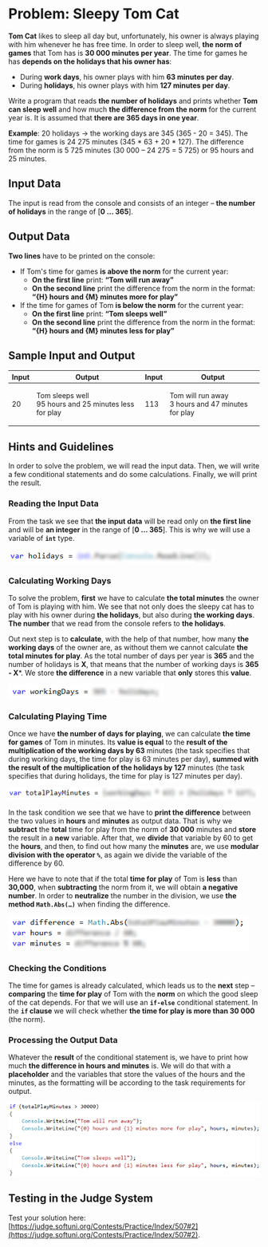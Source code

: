 # Problem: Sleepy Tom Cat

**Tom Cat** likes to sleep all day but, unfortunately, his owner is always playing with him whenever he has free time. In order to sleep well, **the norm of games** that Tom has is **30 000 minutes per year**. The time for games he has **depends on the holidays that his owner has**:

* During **work days**, his owner plays with him **63 minutes per day**.
* During **holidays**, his owner plays with him **127 minutes per day**.

Write a program that reads **the number of holidays** and prints whether **Tom can sleep well** and how much **the difference from the norm** for the current year is. It is assumed that **there are 365 days in one year**.

**Example**: 20 holidays -> the working days are 345 (365 - 20 = 345). The time for games is 24 275 minutes (345 \* 63 + 20 \* 127). The difference from the norm is 5 725 minutes (30 000 – 24 275 = 5 725) or 95 hours and 25 minutes.

## Input Data

The input is read from the console and consists of an integer – **the number of holidays** in the range of \[**0 … 365**].

## Output Data

**Two lines** have to be printed on the console:

* If Tom's time for games **is above the norm** for the current year:
  * **On the first line** print: **“Tom will run away”**
  * **On the second line** print the difference from the norm in the format:\
    **“{H} hours and {M} minutes more for play”**
* If the time for games of Tom **is below the norm** for the current year:
  * **On the first line** print: **“Tom sleeps well”**
  * **On the second line** print the difference from the norm in the format:\
    **“{H} hours and {M} minutes less for play”**

## Sample Input and Output

| Input | Output                                                          | Input | Output                                                      |
| ----- | --------------------------------------------------------------- | ----- | ----------------------------------------------------------- |
| 20    | <p>Tom sleeps well<br>95 hours and 25 minutes less for play</p> | 113   | <p>Tom will run away<br>3 hours and 47 minutes for play</p> |

## Hints and Guidelines

In order to solve the problem, we will read the input data. Then, we will write a few conditional statements and do some calculations. Finally, we will print the result.

### Reading the Input Data

From the task we see that **the input data** will be read only on **the first line** and will be **an integer** in the range of \[**0 … 365**]. This is why we will use a variable of **`int`** type.

![](../../../../assets/chapter-3-2-images/03.Sleepy-tom-cat-01.png)

### Calculating Working Days

To solve the problem, **first** we have to calculate **the total minutes** the owner of Tom is playing with him. We see that not only does the sleepy cat has to play with his owner during **the holidays**, but also during **the working days**. **The number** that we read from the console refers to **the holidays**.

Out next step is to **calculate**, with the help of that number, how many **the working days** of the owner are, as without them we cannot calculate **the total minutes for play**. As the total number of days per year is **365** and the number of holidays is **X**, that means that the number of working days is **365 - X**\*. We store **the difference** in a new variable that **only** stores this **value**.

![](../../../../assets/chapter-3-2-images/03.Sleepy-tom-cat-02.png)

### Calculating Playing Time

Once we have **the number of days for playing**, we can calculate **the time for games** of Tom in minutes. Its **value is equal** to the **result of the multiplication of the working days by 63** minutes (the task specifies that during working days, the time for play is 63 minutes per day), **summed with the result of the multiplication of the holidays by 127** minutes (the task specifies that during holidays, the time for play is 127 minutes per day).

![](../../../../assets/chapter-3-2-images/03.Sleepy-tom-cat-03.png)

In the task condition we see that we have to **print the difference** between the two values in **hours** and **minutes** as output data. That is why we **subtract** the **total** time for play from the norm of **30 000** minutes and **store** the result in a **new** variable. After that, we **divide** that variable by 60 to get the **hours**, and then, to find out how many the **minutes** are, we use **modular division with the operator `%`**, as again we divide the variable of the difference by 60.

Here we have to note that if the total **time for play** of Tom is **less** than **30,000**, when **subtracting** the norm from it, we will obtain **a negative number**. In order to **neutralize** the number in the division, we use **the method `Math.Abs(…)`** when finding the difference.

![](../../../../assets/chapter-3-2-images/03.Sleepy-tom-cat-04.png)

### Checking the Conditions

The time for games is already calculated, which leads us to the **next** step – **comparing** the **time for play** of Tom with the **norm** on which the good sleep of the cat depends. For that we will use an **`if-else`** conditional statement. In the **`if` clause** we will check whether **the time for play is more than 30 000** (the norm).

### Processing the Output Data

Whatever the **result** of the conditional statement is, we have to print how much **the difference in hours and minutes** is. We will do that with a **placeholder** and the variables that store the values of the hours and the minutes, as the formatting will be according to the task requirements for output.

![](../../../../assets/chapter-3-2-images/03.Sleepy-tom-cat-05.png)

## Testing in the Judge System

Test your solution here: [https://judge.softuni.org/Contests/Practice/Index/507#2](https://judge.softuni.org/Contests/Practice/Index/507#2).
